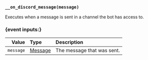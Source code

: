 ### `__on_discord_message(message)`

Executes when a message is sent in a channel the bot has access to.


### {event inputs:}

|     Value | Type                          | Description                |
|----------:|:------------------------------|:---------------------------|
| `message` | [Message](/values/message.md) | The message that was sent. |